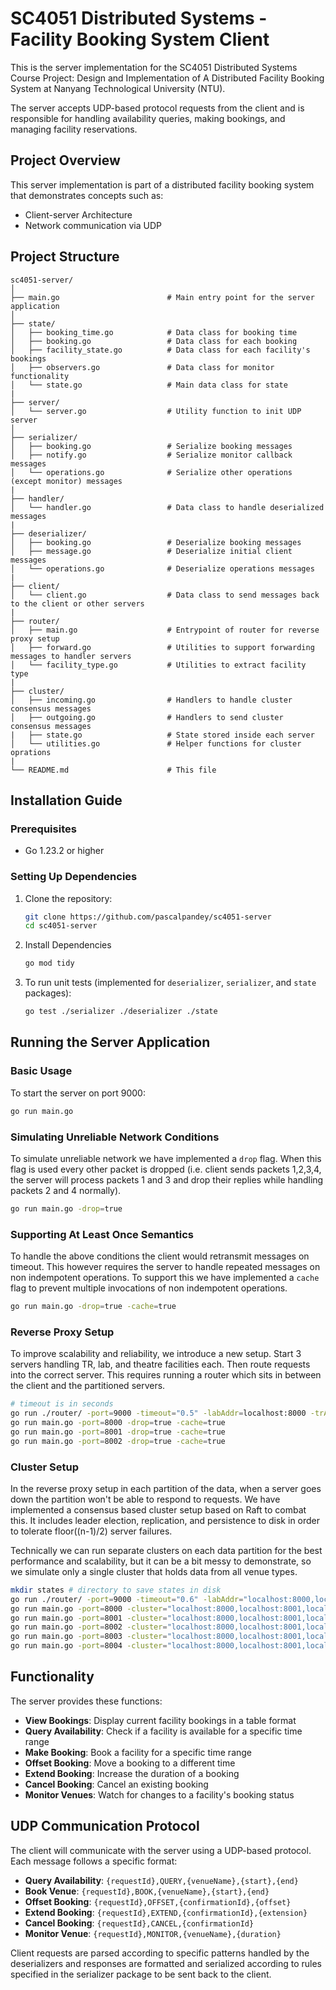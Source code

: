 ﻿# SC4051 Distributed Systems - Facility Booking System Client

This is the server implementation for the SC4051 Distributed Systems Course Project: Design and Implementation of A Distributed Facility Booking System at Nanyang Technological University (NTU).

The server accepts UDP-based protocol requests from the client and is responsible for handling availability queries, making bookings, and managing facility reservations.

## Project Overview

This server implementation is part of a distributed facility booking system that demonstrates concepts such as:

- Client-server Architecture
- Network communication via UDP

## Project Structure

```
sc4051-server/
│
├── main.go                        # Main entry point for the server application
│
├── state/
│   ├── booking_time.go            # Data class for booking time
│   ├── booking.go                 # Data class for each booking
│   ├── facility_state.go          # Data class for each facility's bookings
│   ├── observers.go               # Data class for monitor functionality
│   └── state.go                   # Main data class for state
|
├── server/
│   └── server.go                  # Utility function to init UDP server
│
├── serializer/
│   ├── booking.go                 # Serialize booking messages
│   ├── notify.go                  # Serialize monitor callback messages
│   └── operations.go              # Serialize other operations (except monitor) messages
|
├── handler/
│   └── handler.go                 # Data class to handle deserialized messages
|
├── deserializer/
│   ├── booking.go                 # Deserialize booking messages
│   ├── message.go                 # Deserialize initial client messages
│   └── operations.go              # Deserialize operations messages
|
├── client/
│   └── client.go                  # Data class to send messages back to the client or other servers
|
├── router/
│   ├── main.go                    # Entrypoint of router for reverse proxy setup
│   ├── forward.go                 # Utilities to support forwarding messages to handler servers
│   └── facility_type.go           # Utilities to extract facility type
|
├── cluster/
│   ├── incoming.go                # Handlers to handle cluster consensus messages
│   ├── outgoing.go                # Handlers to send cluster consensus messages
|   ├── state.go                   # State stored inside each server
│   └── utilities.go               # Helper functions for cluster oprations
|
└── README.md                      # This file
```

## Installation Guide

### Prerequisites

- Go 1.23.2 or higher

### Setting Up Dependencies

1. Clone the repository:

   ```bash
   git clone https://github.com/pascalpandey/sc4051-server
   cd sc4051-server
   ```

2. Install Dependencies

   ```bash
   go mod tidy
   ```

3. To run unit tests (implemented for `deserializer`, `serializer`, and `state` packages):

   ```bash
   go test ./serializer ./deserializer ./state
   ```

## Running the Server Application

### Basic Usage

To start the server on port 9000:

```bash
go run main.go
```

### Simulating Unreliable Network Conditions

To simulate unreliable network we have implemented a `drop` flag. When this flag is used every other packet is dropped (i.e. client sends packets 1,2,3,4, the server will process packets 1 and 3 and drop their replies while handling packets 2 and 4 normally).

```bash
go run main.go -drop=true
```

### Supporting At Least Once Semantics

To handle the above conditions the client would retransmit messages on timeout. This however requires the server to handle repeated messages on non indempotent operations. To support this we have implemented a `cache` flag to prevent multiple invocations of non indempotent operations.

```bash
go run main.go -drop=true -cache=true
```

### Reverse Proxy Setup

To improve scalability and reliability, we introduce a new setup. Start 3 servers handling TR, lab, and theatre facilities each. Then route requests into the correct server. This requires running a router which sits in between the client and the partitioned servers.

```bash
# timeout is in seconds
go run ./router/ -port=9000 -timeout="0.5" -labAddr=localhost:8000 -trAddr=localhost:8001 -theatreAddr=localhost:8002
go run main.go -port=8000 -drop=true -cache=true
go run main.go -port=8001 -drop=true -cache=true
go run main.go -port=8002 -drop=true -cache=true
```

### Cluster Setup

In the reverse proxy setup in each partition of the data, when a server goes down the partition won't be able to respond to requests. We have implemented a consensus based cluster setup based on Raft to combat this. It includes leader election, replication, and persistence to disk in order to tolerate floor((n-1)/2) server failures.

Technically we can run separate clusters on each data partition for the best performance and scalability, but it can be a bit messy to demonstrate, so we simulate only a single cluster that holds data from all venue types.

```bash
mkdir states # directory to save states in disk
go run ./router/ -port=9000 -timeout="0.6" -labAddr="localhost:8000,localhost:8001,localhost:8002,localhost:8003,localhost:8004" -trAddr="localhost:8000,localhost:8001,localhost:8002,localhost:8003,localhost:8004" -theatreAddr="localhost:8000,localhost:8001,localhost:8002,localhost:8003,localhost:8004"
go run main.go -port=8000 -cluster="localhost:8000,localhost:8001,localhost:8002,localhost:8003,localhost:8004" -cache=true
go run main.go -port=8001 -cluster="localhost:8000,localhost:8001,localhost:8002,localhost:8003,localhost:8004" -cache=true
go run main.go -port=8002 -cluster="localhost:8000,localhost:8001,localhost:8002,localhost:8003,localhost:8004" -cache=true
go run main.go -port=8003 -cluster="localhost:8000,localhost:8001,localhost:8002,localhost:8003,localhost:8004" -cache=true
go run main.go -port=8004 -cluster="localhost:8000,localhost:8001,localhost:8002,localhost:8003,localhost:8004" -cache=true
```

## Functionality

The server provides these functions:

- **View Bookings**: Display current facility bookings in a table format
- **Query Availability**: Check if a facility is available for a specific time range
- **Make Booking**: Book a facility for a specific time range
- **Offset Booking**: Move a booking to a different time
- **Extend Booking**: Increase the duration of a booking
- **Cancel Booking**: Cancel an existing booking
- **Monitor Venues**: Watch for changes to a facility's booking status

## UDP Communication Protocol

The client will communicate with the server using a UDP-based protocol. Each message follows a specific format:

- **Query Availability**: `{requestId},QUERY,{venueName},{start},{end}`
- **Book Venue**: `{requestId},BOOK,{venueName},{start},{end}`
- **Offset Booking**: `{requestId},OFFSET,{confirmationId},{offset}`
- **Extend Booking**: `{requestId},EXTEND,{confirmationId},{extension}`
- **Cancel Booking**: `{requestId},CANCEL,{confirmationId}`
- **Monitor Venue**: `{requestId},MONITOR,{venueName},{duration}`

Client requests are parsed according to specific patterns handled by the deserializers and responses are formatted and serialized according to rules specified in the serializer package to be sent back to the client.

